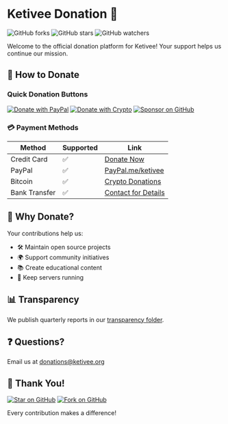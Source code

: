# Ketivee Donation 💖

![GitHub forks](https://img.shields.io/github/forks/ketivee-org/ketivee-donation?style=social)
![GitHub stars](https://img.shields.io/github/stars/ketivee-org/ketivee-donation?style=social)
![GitHub watchers](https://img.shields.io/github/watchers/ketivee-org/ketivee-donation?style=social)

Welcome to the official donation platform for Ketivee! Your support helps us continue our mission.

## 🚀 How to Donate

### Quick Donation Buttons
[![Donate with PayPal](https://img.shields.io/badge/PayPal-Donate-blue?logo=paypal)](https://paypal.me/unbrakegamerz)
[![Donate with Crypto](https://img.shields.io/badge/Crypto-Donate-orange?logo=bitcoin)](https://ketivee.org/crypto-donate)
[![Sponsor on GitHub](https://img.shields.io/badge/GitHub-Sponsor-white?logo=github)](https://github.com/sponsors/ketivee-org)

### 💳 Payment Methods
| Method        | Supported | Link                          |
|---------------|-----------|-------------------------------|
| Credit Card   | ✅        | [Donate Now](#)               |
| PayPal        | ✅        | [PayPal.me/ketivee](#)        |
| Bitcoin       | ✅        | [Crypto Donations](#)         |
| Bank Transfer | ✅        | [Contact for Details](#)      |

## 🌟 Why Donate?
Your contributions help us:
- 🛠 Maintain open source projects
- 🌍 Support community initiatives
- 📚 Create educational content
- 🔌 Keep servers running

## 📊 Transparency
We publish quarterly reports in our [transparency folder](/transparency).

## ❓ Questions?
Email us at [donations@ketivee.org](mailto:donations@ketivee.com)

## 🙏 Thank You!
[![Star on GitHub](https://img.shields.io/github/stars/ketivee-org/ketivee-donation?style=for-the-badge)](https://github.com/ketivee-org/ketivee-donation/stargazers)
[![Fork on GitHub](https://img.shields.io/github/forks/ketivee-org/ketivee-donation?style=for-the-badge)](https://github.com/ketivee-org/ketivee-donation/network/members)

Every contribution makes a difference!
